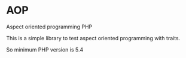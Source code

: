 AOP
===

Aspect oriented programming PHP

This is a simple library to test aspect oriented programming with traits.

So minimum PHP version is 5.4
